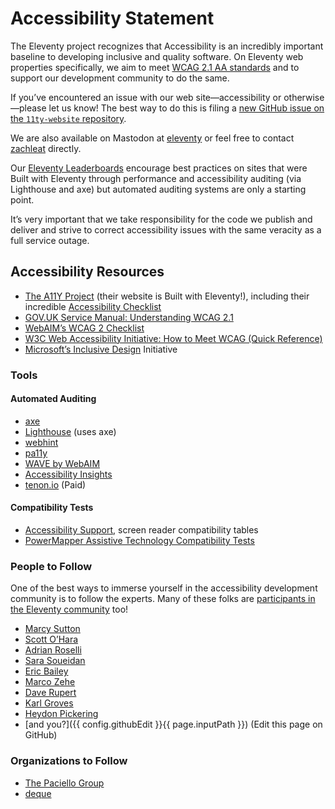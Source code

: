 ---
---

# Accessibility Statement

The Eleventy project recognizes that Accessibility is an incredibly important baseline to developing inclusive and quality software. On Eleventy web properties specifically, we aim to meet [WCAG 2.1 AA standards](https://www.w3.org/WAI/standards-guidelines/wcag/) and to support our development community to do the same.

If you’ve encountered an issue with our web site—accessibility or otherwise—please let us know! The best way to do this is filing a [new GitHub issue on the `11ty-website` repository](https://github.com/11ty/11ty-website/issues).

We are also available on Mastodon at [eleventy](https://fosstodon.org/@eleventy) or feel free to contact [zachleat](https://fediverse.zachleat.com/@zachleat) directly.

Our [Eleventy Leaderboards](/speedlify/) encourage best practices on sites that were Built with Eleventy through performance and accessibility auditing (via Lighthouse and axe) but automated auditing systems are only a starting point.

It’s very important that we take responsibility for the code we publish and deliver and strive to correct accessibility issues with the same veracity as a full service outage.

## Accessibility Resources

- [The A11Y Project](https://www.a11yproject.com/) (their website is Built with Eleventy!), including their incredible [Accessibility Checklist](https://www.a11yproject.com/checklist/)
- [GOV.UK Service Manual: Understanding WCAG 2.1](https://www.gov.uk/service-manual/helping-people-to-use-your-service/understanding-wcag)
- [WebAIM’s WCAG 2 Checklist](https://webaim.org/standards/wcag/checklist)
- [W3C Web Accessibility Initiative: How to Meet WCAG (Quick Reference)](https://www.w3.org/WAI/WCAG21/quickref/)
- [Microsoft’s Inclusive Design](https://www.microsoft.com/design/inclusive/) Initiative

### Tools

#### Automated Auditing

- [axe](https://www.deque.com/axe/)
- [Lighthouse](https://developers.google.com/web/tools/lighthouse/) (uses axe)
- [webhint](https://webhint.io/)
- [pa11y](https://pa11y.org/)
- [WAVE by WebAIM](https://wave.webaim.org/)
- [Accessibility Insights](https://accessibilityinsights.io/)
- [tenon.io](https://tenon.io/) (Paid)

#### Compatibility Tests

- [Accessibility Support](https://a11ysupport.io/), screen reader compatibility tables
- [PowerMapper Assistive Technology Compatibility Tests](https://www.powermapper.com/tests/)

### People to Follow

One of the best ways to immerse yourself in the accessibility development community is to follow the experts. Many of these folks are [participants in the Eleventy community](/authors/) too!

- [Marcy Sutton](https://marcysutton.com/writing/)
- [Scott O’Hara](https://www.scottohara.me/writing/)
- [Adrian Roselli](http://adrianroselli.com/tag/accessibility)
- [Sara Soueidan](https://www.sarasoueidan.com/blog/)
- [Eric Bailey](https://ericwbailey.design/)
- [Marco Zehe](https://www.marcozehe.de/)
- [Dave Rupert](https://davatron5000.github.io/a11y-nutrition-cards/)
- [Karl Groves](https://karlgroves.com/)
- [Heydon Pickering](https://heydonworks.com/)
- [and you?]({{ config.githubEdit }}{{ page.inputPath }}) (Edit this page on GitHub)</a>

### Organizations to Follow

- [The Paciello Group](https://www.paciellogroup.com/)
- [deque](https://www.deque.com/)
